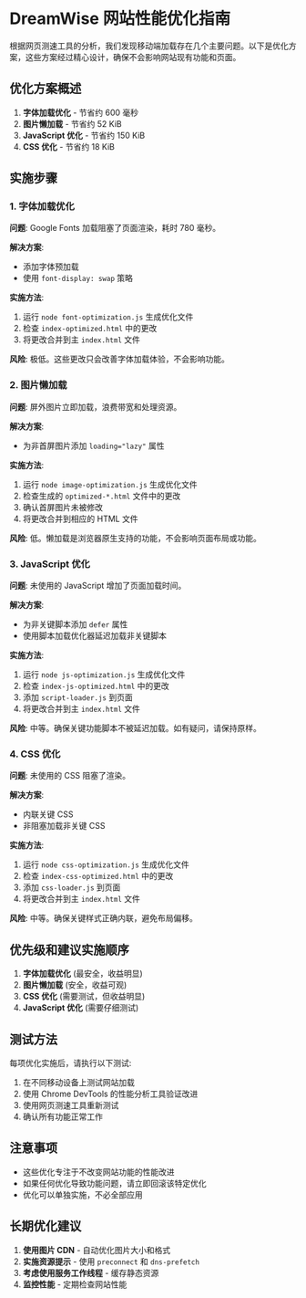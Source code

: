 # DreamWise 网站性能优化指南

根据网页测速工具的分析，我们发现移动端加载存在几个主要问题。以下是优化方案，这些方案经过精心设计，确保不会影响网站现有功能和页面。

## 优化方案概述

1. **字体加载优化** - 节省约 600 毫秒
2. **图片懒加载** - 节省约 52 KiB
3. **JavaScript 优化** - 节省约 150 KiB
4. **CSS 优化** - 节省约 18 KiB

## 实施步骤

### 1. 字体加载优化

**问题**: Google Fonts 加载阻塞了页面渲染，耗时 780 毫秒。

**解决方案**:
- 添加字体预加载
- 使用 `font-display: swap` 策略

**实施方法**:
1. 运行 `node font-optimization.js` 生成优化文件
2. 检查 `index-optimized.html` 中的更改
3. 将更改合并到主 `index.html` 文件

**风险**: 极低。这些更改只会改善字体加载体验，不会影响功能。

### 2. 图片懒加载

**问题**: 屏外图片立即加载，浪费带宽和处理资源。

**解决方案**:
- 为非首屏图片添加 `loading="lazy"` 属性

**实施方法**:
1. 运行 `node image-optimization.js` 生成优化文件
2. 检查生成的 `optimized-*.html` 文件中的更改
3. 确认首屏图片未被修改
4. 将更改合并到相应的 HTML 文件

**风险**: 低。懒加载是浏览器原生支持的功能，不会影响页面布局或功能。

### 3. JavaScript 优化

**问题**: 未使用的 JavaScript 增加了页面加载时间。

**解决方案**:
- 为非关键脚本添加 `defer` 属性
- 使用脚本加载优化器延迟加载非关键脚本

**实施方法**:
1. 运行 `node js-optimization.js` 生成优化文件
2. 检查 `index-js-optimized.html` 中的更改
3. 添加 `script-loader.js` 到页面
4. 将更改合并到主 `index.html` 文件

**风险**: 中等。确保关键功能脚本不被延迟加载。如有疑问，请保持原样。

### 4. CSS 优化

**问题**: 未使用的 CSS 阻塞了渲染。

**解决方案**:
- 内联关键 CSS
- 非阻塞加载非关键 CSS

**实施方法**:
1. 运行 `node css-optimization.js` 生成优化文件
2. 检查 `index-css-optimized.html` 中的更改
3. 添加 `css-loader.js` 到页面
4. 将更改合并到主 `index.html` 文件

**风险**: 中等。确保关键样式正确内联，避免布局偏移。

## 优先级和建议实施顺序

1. **字体加载优化** (最安全，收益明显)
2. **图片懒加载** (安全，收益可观)
3. **CSS 优化** (需要测试，但收益明显)
4. **JavaScript 优化** (需要仔细测试)

## 测试方法

每项优化实施后，请执行以下测试:

1. 在不同移动设备上测试网站加载
2. 使用 Chrome DevTools 的性能分析工具验证改进
3. 使用网页测速工具重新测试
4. 确认所有功能正常工作

## 注意事项

- 这些优化专注于不改变网站功能的性能改进
- 如果任何优化导致功能问题，请立即回滚该特定优化
- 优化可以单独实施，不必全部应用

## 长期优化建议

1. **使用图片 CDN** - 自动优化图片大小和格式
2. **实施资源提示** - 使用 `preconnect` 和 `dns-prefetch`
3. **考虑使用服务工作线程** - 缓存静态资源
4. **监控性能** - 定期检查网站性能